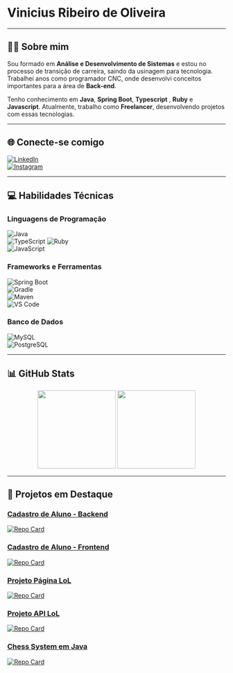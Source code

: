 # **Vinicius Ribeiro de Oliveira**

---

## 👨‍💻 **Sobre mim**
Sou formado em **Análise e Desenvolvimento de Sistemas** e estou no processo de transição de carreira, saindo da usinagem para tecnologia. Trabalhei anos como programador CNC, onde desenvolvi conceitos importantes para a área de **Back-end**.  

Tenho conhecimento em **Java**, **Spring Boot**, **Typescript** , **Ruby** e **Javascript**. Atualmente, trabalho como **Freelancer**, desenvolvendo projetos com essas tecnologias.

---

## 🌐 **Conecte-se comigo**
[![LinkedIn](https://img.shields.io/badge/LinkedIn-000?style=for-the-badge&logo=linkedin&logoColor=0E76A8)](https://www.linkedin.com/in/vinicius-oliveira-3061341b5/)  
[![Instagram](https://img.shields.io/badge/Instagram-000?style=for-the-badge&logo=instagram&logoColor=E4405F)](https://www.instagram.com/viniciusribeiro.1/)

---

## 💻 **Habilidades Técnicas**

### **Linguagens de Programação**
![Java](https://img.shields.io/badge/Java-000?style=for-the-badge&logo=java&logoColor=white)  
![TypeScript](https://img.shields.io/badge/TypeScript-33D9D6?style=for-the-badge&logo=typescript)
![Ruby](https://img.shields.io/badge/Ruby-000?style=for-the-badge&logo=ruby&logoColor=CC342D)  
![JavaScript](https://img.shields.io/badge/JavaScript-000?style=for-the-badge&logo=javascript&logoColor=F7DF1E)


### **Frameworks e Ferramentas**
![Spring Boot](https://img.shields.io/badge/Spring%20Boot-000?style=for-the-badge&logo=springboot)  
![Gradle](https://img.shields.io/badge/Gradle-000?style=for-the-badge&logo=gradle)  
![Maven](https://img.shields.io/badge/Maven-000?style=for-the-badge&logo=apachemaven)  
![VS Code](https://img.shields.io/badge/VS%20Code-000?style=for-the-badge&logo=visualstudiocode&logoColor=007ACC)

### **Banco de Dados**
![MySQL](https://img.shields.io/badge/MySQL-000?style=for-the-badge&logo=mysql)  
![PostgreSQL](https://img.shields.io/badge/PostgreSQL-000?style=for-the-badge&logo=postgresql)

---

## 📊 **GitHub Stats**
<div align="center">
  <img height="180em" src="https://github-readme-stats.vercel.app/api?username=viniciusoliveira-27&theme=transparent&bg_color=123&border_color=30A3DC&show_icons=true&icon_color=30A3DC&title_color=E94D5F&text_color=FFF&hide_title=true"/>
  <img height="180em" src="https://github-readme-stats.vercel.app/api/top-langs/?username=viniciusoliveira-27&layout=compact&theme=transparent&bg_color=123&border_color=30A3DC&title_color=E94D5F&text_color=FFF"/>
</div>

---

## 🌟 **Projetos em Destaque**

### [**Cadastro de Aluno - Backend**](https://github.com/viniciusoliveira-27/cadastro-de-aluno-backend)
[![Repo Card](https://github-readme-stats.vercel.app/api/pin/?username=viniciusoliveira-27&repo=cadastro-de-aluno-backend&bg_color=000&border_color=30A3DC&show_icons=true&icon_color=30A3DC&title_color=E94D5F&text_color=fff&cache_bust=2)](https://github.com/viniciusoliveira-27/cadastro-de-aluno-backend)


### [**Cadastro de Aluno - Frontend**](https://github.com/viniciusoliveira-27/cadastro-de-aluno-frontend)
[![Repo Card](https://github-readme-stats.vercel.app/api/pin/?username=viniciusoliveira-27&repo=cadastro-de-aluno-frontend&bg_color=000&border_color=30A3DC&show_icons=true&icon_color=30A3DC&title_color=E94D5F&text_color=fff&cache_bust=3)](https://github.com/viniciusoliveira-27/cadastro-de-aluno-frontend)

### [**Projeto Página LoL**](https://github.com/viniciusoliveira-27/projeto-pagina-lol)
[![Repo Card](https://github-readme-stats.vercel.app/api/pin/?username=viniciusoliveira-27&repo=projeto-pagina-lol&bg_color=000&border_color=30A3DC&show_icons=true&icon_color=30A3DC&title_color=E94D5F&text_color=fff&cache_bust=6)](https://github.com/viniciusoliveira-27/projeto-pagina-lol)

### [**Projeto API LoL**](https://github.com/viniciusoliveira-27/projeto-api-lol)
[![Repo Card](https://github-readme-stats.vercel.app/api/pin/?username=viniciusoliveira-27&repo=projeto-api-lol&bg_color=000&border_color=30A3DC&show_icons=true&icon_color=30A3DC&title_color=E94D5F&text_color=fff)](https://github.com/viniciusoliveira-27/projeto-api-lol)

### [**Chess System em Java**](https://github.com/viniciusoliveira-27/chess-system-java)
[![Repo Card](https://github-readme-stats.vercel.app/api/pin/?username=viniciusoliveira-27&repo=chess-system-java&bg_color=000&border_color=30A3DC&show_icons=true&icon_color=30A3DC&title_color=E94D5F&text_color=fff&cache_bust=5)](https://github.com/viniciusoliveira-27/chess-system-java)


